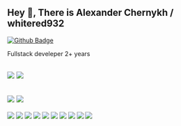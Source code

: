 ## Hey 👋, There is Alexander Chernykh / whitered932
[![Github Badge](https://img.shields.io/badge/-whitered932-grey?style=flat&logo=github&logoColor=white&link=https://github.com/whitered932/)](https://www.github.com/whitered932/) <p align='left'>Fullstack develeper 2+ years
</p>

[![](https://github-readme-stats.vercel.app/api?username=whitered932&show_icons=true)](https://github.com/whitered932)
[![](https://github-readme-stats.vercel.app/api/top-langs/?username=whitered932&layout=compact)](https://github.com/whitered932)
---
[![](https://github-readme-stats.vercel.app/api/pin/?username=whitered932&repo=wheres-they-server)](https://github.com/whitered932/wheres-they-server)
[![](https://github-readme-stats.vercel.app/api/pin/?username=whitered932&repo=wheres-they-client)](https://github.com/whitered932/wheres-they-client)
---

![](https://img.shields.io/badge/OS-Linux-informational?style=flat&logo=linux&logoColor=white&color=red)
![](https://img.shields.io/badge/Editor-WebStorm-informational?style=flat&logo=webstorm&logoColor=white&color=lightblue)
![](https://img.shields.io/badge/Code-JavaScript-informational?style=flat&logo=javascript&logoColor=white&color=yellow)
![](https://img.shields.io/badge/Code-React-informational?style=flat&logo=react&logoColor=white&color=lightblue)
![](https://img.shields.io/badge/Framework-NestJS-informational?style=flat&logo=nestjs&logoColor=white&color=red)
![](https://img.shields.io/badge/Framework-Laralel-informational?style=flat&logo=nestjs&logoColor=white&color=red)
![](https://img.shields.io/badge/Shell-Bash-informational?style=flat&logo=gnu-bash&logoColor=white&color=black)
![](https://img.shields.io/badge/Tools-MySQL-informational?style=flat&logo=mysql&logoColor=white&color=2bbc8a)
![](https://img.shields.io/badge/Tools-Postman-informational?style=flat&logo=postman&logoColor=white&color=yellow)
![](https://img.shields.io/badge/Tools-Ubuntu-informational?style=flat&logo=ubuntu&logoColor=white&color=2bbc8a)



